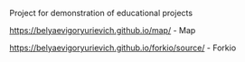 Project for demonstration of educational projects

https://belyaevigoryurievich.github.io/map/ - Map

https://belyaevigoryurievich.github.io/forkio/source/ - Forkio
